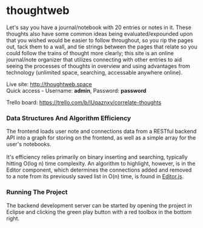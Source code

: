# thoughtweb
Let's say you have a journal/notebook with 20 entries or notes in it. These thoughts also have some common ideas being evaluated/expounded upon that you wished would be easier to follow throughout, so you rip the pages out, tack them to a wall, and tie strings between the pages that relate so you could follow the trains of thought more clearly; this site is an online journal/note organizer that utilizes connecting with other entries to aid seeing the processes of thoughts in overview and using advantages from technology (unlimited space, searching, accessable anywhere online).</br>

Live site: http://thoughtweb.space</br>
Quick access - Username: <b>admin</b>, Password: <b>password</b></br>

Trello board: https://trello.com/b/IUqaznxv/correlate-thoughts

### Data Structures And Algorithm Efficiency
The frontend loads user note and connections data from a RESTful backend API into a graph for storing on the frontend, as well as a simple array for the user's notebooks. </br>
</br>
It's efficiency relies primarily on binary inserting and searching, typically hitting O(log n) time complexity. An algorithm to highlight, however, is in the Editor component, which determines the connections added and removed to a note from its previously saved list in O(n) time, is found in [Editor.js](react-frontend/src/components/Editor/Editor.js#L311-L336).

### Running The Project
The backend development server can be started by opening the project in Eclipse and clicking the green play button with a red toolbox in the bottom right.